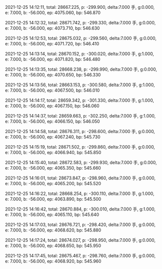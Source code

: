 2021-12-25 14:12:11, total: 28667.225, p: -299.900, delta:7.000 手, g:0.000, e: 7.000, b: -56.000, ep: 4075.060, bp: 546.870

2021-12-25 14:12:32, total: 28671.742, p: -299.330, delta:7.000 手, g:0.000, e: 7.000, b: -56.000, ep: 4073.710, bp: 546.630

2021-12-25 14:12:53, total: 28675.032, p: -299.560, delta:7.000 手, g:0.000, e: 7.000, b: -56.000, ep: 4071.720, bp: 546.410

2021-12-25 14:13:14, total: 28670.152, p: -300.020, delta:7.000 手, g:1.000, e: 7.000, b: -56.000, ep: 4071.820, bp: 546.480

2021-12-25 14:13:35, total: 28668.238, p: -299.990, delta:7.000 手, g:0.000, e: 7.000, b: -56.000, ep: 4070.650, bp: 546.330

2021-12-25 14:13:56, total: 28663.153, p: -300.580, delta:7.000 手, g:1.000, e: 7.000, b: -56.000, ep: 4067.500, bp: 546.010

2021-12-25 14:14:17, total: 28659.342, p: -301.330, delta:7.000 手, g:1.000, e: 7.000, b: -56.000, ep: 4067.150, bp: 546.060

2021-12-25 14:14:37, total: 28659.663, p: -302.250, delta:7.000 手, g:1.000, e: 7.000, b: -56.000, ep: 4066.150, bp: 546.050

2021-12-25 14:14:58, total: 28676.311, p: -298.600, delta:7.000 手, g:0.000, e: 7.000, b: -56.000, ep: 4067.240, bp: 545.730

2021-12-25 14:15:19, total: 28671.502, p: -299.860, delta:7.000 手, g:0.000, e: 7.000, b: -56.000, ep: 4066.940, bp: 545.850

2021-12-25 14:15:40, total: 28672.583, p: -299.930, delta:7.000 手, g:0.000, e: 7.000, b: -56.000, ep: 4065.350, bp: 545.660

2021-12-25 14:16:01, total: 28673.847, p: -298.960, delta:7.000 手, g:0.000, e: 7.000, b: -56.000, ep: 4065.200, bp: 545.520

2021-12-25 14:16:22, total: 28668.254, p: -300.110, delta:7.000 手, g:1.000, e: 7.000, b: -56.000, ep: 4063.890, bp: 545.500

2021-12-25 14:16:42, total: 28670.884, p: -300.010, delta:7.000 手, g:1.000, e: 7.000, b: -56.000, ep: 4065.110, bp: 545.640

2021-12-25 14:17:03, total: 28676.721, p: -298.420, delta:7.000 手, g:0.000, e: 7.000, b: -56.000, ep: 4068.620, bp: 545.880

2021-12-25 14:17:24, total: 28674.027, p: -298.950, delta:7.000 手, g:0.000, e: 7.000, b: -56.000, ep: 4068.650, bp: 545.950

2021-12-25 14:17:45, total: 28675.467, p: -298.760, delta:7.000 手, g:0.000, e: 7.000, b: -56.000, ep: 4068.920, bp: 545.960